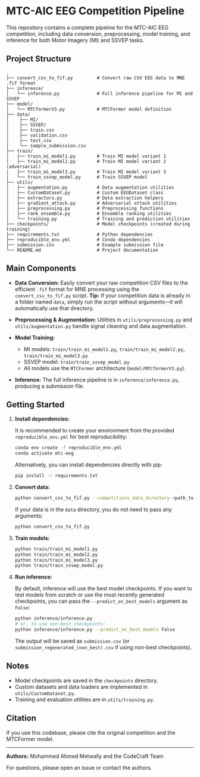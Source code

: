 # MTC-AIC EEG Competition Pipeline

This repository contains a complete pipeline for the MTC-AIC EEG competition, including data conversion, preprocessing, model training, and inference for both Motor Imagery (MI) and SSVEP tasks.

## Project Structure

```
.
├── convert_csv_to_fif.py         # Convert raw CSV EEG data to MNE .fif format
├── inference/
│   └── inference.py              # Full inference pipeline for MI and SSVEP
├── model/
│   └── MTCformerV3.py            # MTCFormer model definition
├── data/
│    ├── MI/
|    ├── SSVEP/
│    ├── train.csv
│    ├── validation.csv
│    ├── test.csv
│    └── sample_submission.csv 
├── train/
│   ├── train_mi_model1.py        # Train MI model variant 1
│   ├── train_mi_model2.py        # Train MI model variant 2 (adversarial)
│   ├── train_mi_model3.py        # Train MI model variant 3
│   └── train_ssvep_model.py      # Train SSVEP model
├── utils/
│   ├── augmentation.py           # Data augmentation utilities
│   ├── CustomDataset.py          # Custom EEGDataset class
│   ├── extractors.py             # Data extraction helpers
│   ├── gradient_attack.py        # Adversarial attack utilities
│   ├── preprocessing.py          # Preprocessing functions
│   ├── rank_ensemble.py          # Ensemble ranking utilities
│   └── training.py               # Training and prediction utilities
├── checkpoints/                  # Model checkpoints (created during training)
├── requirements.txt              # Python dependencies
├── reproducible_env.yml          # Conda dependencies
├── submission.csv                # Example submission file
└── README.md                     # Project documentation
```

## Main Components

- **Data Conversion:**
Easily convert your raw competition CSV files to the efficient `.fif` format for MNE processing using the `convert_csv_to_fif.py` script.
**Tip:** If your competition data is already in a folder named `data`, simply run the script without arguments—it will automatically use that directory.
  
- **Preprocessing & Augmentation:**
  Utilities in `utils/preprocessing.py` and `utils/augmentation.py` handle signal cleaning and data augmentation.

- **Model Training:**
  - MI models: `train/train_mi_model1.py`, `train/train_mi_model2.py`, `train/train_mi_model3.py`
  - SSVEP model: `train/train_ssvep_model.py`
  - All models use the `MTCFormer` architecture (`model/MTCformerV3.py`).

- **Inference:**
  The full inference pipeline is in `inference/inference.py`, producing a submission file.

## Getting Started


1. **Install dependencies:**

   It is recommended to create your environment from the provided `reproducible_env.yml` for best reproducibility:

   ```sh
   conda env create -f reproducible_env.yml
   conda activate mtc-eeg
   ```

   Alternatively, you can install dependencies directly with pip:

   ```sh
   pip install -r requirements.txt
   ```

2. **Convert data:**

   ```sh
   python convert_csv_to_fif.py --competitions_data_directory <path_to_competition_data>
   ```

   If your data is in the `data` directory, you do not need to pass any arguments:

   ```sh
   python convert_csv_to_fif.py
   ```

3. **Train models:**

   ```sh
   python train/train_mi_model1.py
   python train/train_mi_model2.py
   python train/train_mi_model3.py
   python train/train_ssvep_model.py
   ```

4. **Run inference:**

   By default, inference will use the best model checkpoints. If you want to test models from scratch or use the most recently generated checkpoints, you can pass the `--predict_on_best_models` argument as `False`:

   ```sh
   python inference/inference.py
   # or, to use non-best checkpoints:
   python inference/inference.py --predict_on_best_models False
   ```

   The output will be saved as `submission.csv` (or `submission_regenerated_(non_best).csv` if using non-best checkpoints).

## Notes

- Model checkpoints are saved in the `checkpoints` directory.
- Custom datasets and data loaders are implemented in `utils/CustomDataset.py`.
- Training and evaluation utilities are in `utils/training.py`.

## Citation

If you use this codebase, please cite the original competition and the MTCFormer model.

---

**Authors:**
Mohammed Ahmed Metwally and the CodeCraft Team

For questions, please open an issue or contact the authors.
